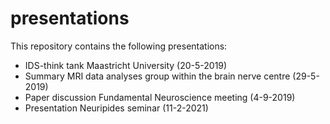 # presentations

This repository contains the following presentations:
- IDS-think tank Maastricht University (20-5-2019)
- Summary MRI data analyses group within the brain nerve centre (29-5-2019)
- Paper discussion Fundamental Neuroscience meeting (4-9-2019)
- Presentation Neuripides seminar (11-2-2021)

